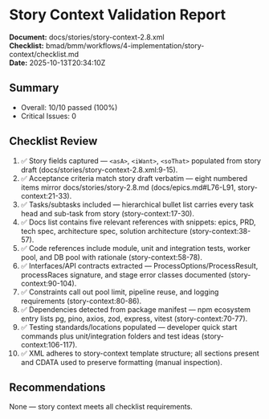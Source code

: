 # Story Context Validation Report

**Document:** docs/stories/story-context-2.8.xml  
**Checklist:** bmad/bmm/workflows/4-implementation/story-context/checklist.md  
**Date:** 2025-10-13T20:34:10Z

## Summary
- Overall: 10/10 passed (100%)
- Critical Issues: 0

## Checklist Review

1. ✅ Story fields captured — `<asA>`, `<iWant>`, `<soThat>` populated from story draft (docs/stories/story-context-2.8.xml:9-15).
2. ✅ Acceptance criteria match story draft verbatim — eight numbered items mirror docs/stories/story-2.8.md (docs/epics.md#L76-L91, story-context:21-33).
3. ✅ Tasks/subtasks included — hierarchical bullet list carries every task head and sub-task from story (story-context:17-30).
4. ✅ Docs list contains five relevant references with snippets: epics, PRD, tech spec, architecture spec, solution architecture (story-context:38-57).
5. ✅ Code references include module, unit and integration tests, worker pool, and DB pool with rationale (story-context:58-78).
6. ✅ Interfaces/API contracts extracted — ProcessOptions/ProcessResult, processRaces signature, and stage error classes documented (story-context:90-104).
7. ✅ Constraints call out pool limit, pipeline reuse, and logging requirements (story-context:80-86).
8. ✅ Dependencies detected from package manifest — npm ecosystem entry lists pg, pino, axios, zod, express, vitest (story-context:70-77).
9. ✅ Testing standards/locations populated — developer quick start commands plus unit/integration folders and test ideas (story-context:106-117).
10. ✅ XML adheres to story-context template structure; all sections present and CDATA used to preserve formatting (manual inspection).

## Recommendations
None — story context meets all checklist requirements.
